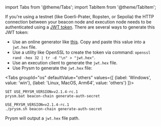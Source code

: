 import Tabs from '@theme/Tabs';
import TabItem from '@theme/TabItem';

If you're using a testnet (like Goerli-Prater, Ropsten, or Sepolia) the HTTP connection between your beacon node and execution node needs to be authenticated using a [JWT token](https://jwt.io/). There are several ways to generate this JWT token:

 - Use an online generator like [this](https://seanwasere.com/generate-random-hex/). Copy and paste this value into a `jwt.hex` file.
 - Use a utility like OpenSSL to create the token via command: `openssl rand -hex 32 | tr -d "\n" > "jwt.hex"`.
 - Use an execution client to generate the `jwt.hex` file.
 - Use Prysm to generate the `jwt.hex` file:

<Tabs groupId="os" defaultValue="others" values={[
    {label: 'Windows', value: 'win'},
    {label: 'Linux, MacOS, Arm64', value: 'others'}
]}>
  <TabItem value="win">

```
SET USE_PRYSM_VERSION=v2.1.4-rc.1
prysm.bat beacon-chain generate-auth-secret
```
  
  </TabItem>
  <TabItem value="others">

```
USE_PRYSM_VERSION=v2.1.4-rc.1
./prysm.sh beacon-chain generate-auth-secret
```

  </TabItem>
</Tabs>

Prysm will output a `jwt.hex` file path.